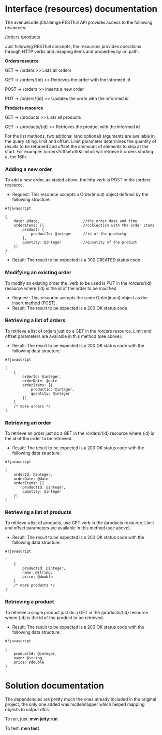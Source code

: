 # Interface (resources) documentation #
The avenuecode.jChallenge RESTfull API provides access to the following resources:

/orders
/products

Just following RESTfull concepts, the resources provides operations through HTTP verbs and mapping items and properties by url path:

**Orders resource**

GET  -> /orders         >> Lists all orders

GET  -> /orders/{id}    >> Retrieves the order with the informed id

POST -> /orders         >> Inserts a new order

PUT  -> /orders/{id}    >> Updates the order with the informed id



**Products resource**

GET  -> /products       >> Lists all products

GET  -> /products/{id}  >> Retrieves the product with the informed id

For the list methods, two aditional (and optional) arguments are available in the query string: limit and offset.
Limit parameter determines the quantity of results to be returned and offset the ammount of elements to skip at the start.
For example: /orders?offset=15&limit=5 will retrieve 5 orders starting at the 16th.


### Adding a new order ###
To add a new order, as stated above, the http verb is POST in the /orders resource.
- Request: This resource accepts a Order(input) object defined by the following structure:

```
#!javascript

{
    date: @date,                    //the order date and time
    orderItems: [{                  //collection with the order items
        product: { 
            productId: @integer     //id of the productg
        }, 
        quantity: @integer          //quantity of the product
    }]
}
```

- Result: The result to be expected is a 302 CREATED status code


### Modifying an existing order ###
To modify an existing order the .verb to be used is PUT in the /orders/{id} resource where {id} is the id of the order to be modified
- Request: This resource accepts the same Order(input) object as the insert method (POST).
- Result: The result to be expected is a 200 OK status code


### Retrieving a list of orders ###
To retrieve a list of orders just do a GET in the /orders resource.
Limit and offset parameters are available in this method (see above).

- Result: The result to be expected is a 200 OK status code with the following data structure:

```
#!javascript

[
    {
        orderId: @integer,          
        orderDate: @date
        orderItems: [{
            productId: @integer,
            quantity: @integer
        }]
    }
    /* more orders */
]
```


### Retrieving an order ###
To retrieve an order just do a GET in the /orders/{id} resource where {id} is the id of the order to be retrieved.

- Result: The result to be expected is a 200 OK status code with the following data structure:

```
#!javascript

{
    orderId: @integer,          
    orderDate: @date
    orderItems: [{
        productId: @integer,
        quantity: @integer
    }]
}
```


### Retrieving a list of products ###
To retrieve a list of products, use GET verb in the /products resource.
Limit and offset parameters are available in this method (see above).

- Result: The result to be expected is a 200 OK status code with the following data structure:

```
#!javascript

[
    {
        productId: @integer,            
        name: @string,
        price: @double
    }
    /* more products */
]
```


### Retrieving a product ###
To retrieve a single product just do a GET in the /products/{id} resource where {id} is the id of the product to be retrieved.

- Result: The result to be expected is a 200 OK status code with the following data structure:

```
#!javascript

{
    productId: @integer,            
    name: @string,
    price: @double
}
```



# Solution documentation #

The dependencies are pretty much the ones already included in the original project, the only one added was modelmapper which helped mapping objects to output dtos.

To run, just: **mvn jetty:run**

To test: **mvn test**

